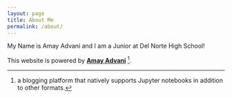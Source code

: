 ```yaml
---
layout: page
title: About Me
permalink: /about/
---
```

My Name is Amay Advani and I am a Junior at Del Norte High School!



This website is powered by **[Amay Advani](https://github.com/amayadvani/fastpages)** [^1].



[^1]:a blogging platform that natively supports Jupyter notebooks in addition to other formats.
